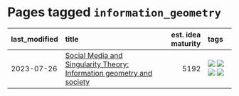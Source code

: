 # Pages tagged `information_geometry`

|last_modified|title|est. idea maturity|tags
|:---|:---|---:|:---|
|2023-07-26|[Social Media and Singularity Theory: Information geometry and society](../social_singularities.md)|5192|[![](https://img.shields.io/badge/tag-alignment-22d494)](../tags/alignment.md) [![](https://img.shields.io/badge/tag-information_geometry-4ed36d)](../tags/information_geometry.md) [![](https://img.shields.io/badge/tag-philosophy-c92725)](../tags/philosophy.md) [![](https://img.shields.io/badge/tag-publication-43d799)](../tags/publication.md)|